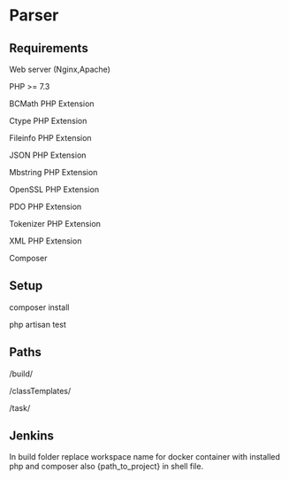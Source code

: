 # Parser

## Requirements

Web server (Nginx,Apache)

PHP >= 7.3

BCMath PHP Extension

Ctype PHP Extension

Fileinfo PHP Extension

JSON PHP Extension

Mbstring PHP Extension

OpenSSL PHP Extension

PDO PHP Extension

Tokenizer PHP Extension

XML PHP Extension

Composer

## Setup

composer install

php artisan test

## Paths

/build/

/classTemplates/

/task/

## Jenkins

In build folder replace workspace name for docker container with 
installed php and composer also {path_to_project} in shell file.
